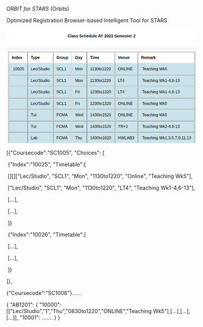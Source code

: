 *ORBIT for STARS* (Orbits)

Optimized Registration Browser-based Intelligent Tool for STARS



![image-20240224125354847](./img/image-20240224125354847.png)

[{"Coursecode":"SC1005", "Choices": [

​	{"Index":"10025", "Timetable":[

​		[][]["Lec/Studio", "SCL1", "Mon", "1130to1220", "Online", "Teaching Wk5"],

​		["Lec/Studio", "SCL1", "Mon", "1130to1220", "LT4", "Teaching Wk1-4,6-13"],

​		[...],

​		[...],

​	]}

​	{"Index":"10026", "Timetable":[

​		[...],

​		[...],

​	]}

]},

{"Coursecode":"SC1006"}......


{
    "AB1201": {
        "10000": [["Lec/Studio","1","Thu","0830to1220","ONLINE","Teaching Wk5"],[...],[...],[...]],
        "10001": .......
    }
}